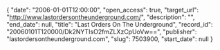 {
  "date": "2006-01-01T12:00:00", 
  "open_access": true, 
  "target_url": "http://www.lastordersontheunderground.com/", 
  "description": "", 
  "end_date": null, 
  "title": "Last Orders On The Underground", 
  "record_id": "20060101T120000/Dk2NYTIsO2fmZLXzCpUoVw==", 
  "publisher": "lastordersontheunderground.com", 
  "slug": 7503900, 
  "start_date": null
}

